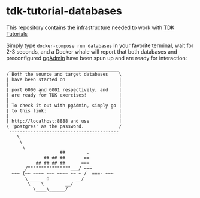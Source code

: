 # tdk-tutorial-databases

This repository contains the infrastructure needed to work with [TDK Tutorials](https://docs.synthesized.io/tdk/latest/user_guide/tutorial/configuration)

Simply type `docker-compose run databases` in your favorite terminal, wait for 2-3 seconds, and a Docker whale will report that both databases and preconfigured [pgAdmin](https://www.pgadmin.org) have been spun up and are ready for interaction:

```shell
 _________________________________________
/ Both the source and target databases    \
| have been started on                    |
|                                         |
| port 6000 and 6001 respectively, and    |
| are ready for TDK exercises!            |
|                                         |
| To check it out with pgAdmin, simply go |
| to this link:                           |
|                                         |
| http://localhost:8888 and use           |
\ 'postgres' as the password.             /
 -----------------------------------------
    \
     \
      \
                    ##        .
              ## ## ##       ==
           ## ## ## ##      ===
       /""""""""""""""""___/ ===
  ~~~ {~~ ~~~~ ~~~ ~~~~ ~~ ~ /  ===- ~~~
       \______ o          __/
        \    \        __/
          \____\______/
```
